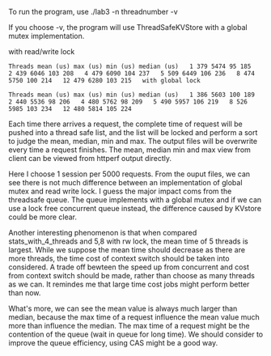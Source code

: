 To run the program, use ./lab3 -n threadnumber -v

If you choose -v, the program will use ThreadSafeKVStore with a global mutex implementation.

with read/write lock

    Threads mean (us) max (us) min (us) median (us)   1 379 5474 95 185   2 439 6046 103 208   4 479 6090 104 237   5 509 6449 106 236   8 474 5750 100 214   12 479 6280 103 215   with global lock

    Threads mean (us) max (us) min (us) median (us)   1 386 5603 100 189   2 440 5536 98 206   4 480 5762 98 209   5 490 5957 106 219   8 526 5985 103 234   12 480 5814 105 224   

Each time there arrives a request, the complete time of request will be pushed into a thread safe list, and the list will be locked and perform a sort to judge the mean, median, min and max. The output files will be overwrite every time a request finishes. The mean, median min and max view from client can be viewed from httperf output directly.

Here I choose 1 session per 5000 requests. From the ouput files, we can see there is not much difference between an implementation of global mutex and read write lock. I guess the major impact coms from the threadsafe queue. The queue implements with a global mutex and if we can use a lock free concurrent queue instead, the difference caused by KVstore could be more clear.

Another interesting phenomenon is that when compared stats\_with\_4\_threads and 5,8 with rw lock, the mean time of 5 threads is largest. While we suppose the mean time should decrease as there are more threads, the time cost of context switch should be taken into considered. A trade off bewteen the speed up from concurrent and cost from context switch should be made, rather than choose as many threads as we can. It remindes me that large time cost jobs might perform better than now.

What's more, we can see the mean value is always much larger than median, because the max time of a request influence the mean value much more than influence the median. The max time of a request might be the contention of the queue (wait in queue for long time). We should consider to improve the queue efficiency, using CAS might be a good way.